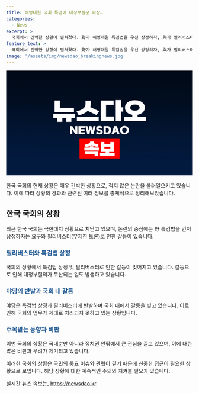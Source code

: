 ```yaml
---
title: 해병대원 국회 특검에 대정부질문 파장…
categories:
  - News
excerpt: >
  국회에서 긴박한 상황이 펼쳐졌다. 野가 해병대원 특검법을 우선 상정하자, 與가 필리버스터에 돌입해 대정부질의가 사실상 무산되었다. 이에 국민의힘은 강력히 반발하며 정세를 비판했고, 국회는 대정부 질문 파행으로 정쟁에 휘말렸다. 오늘 표결될 예정인 해병대원 특검법 처리가 중단될 가능성도 제기되고 있다. 이에 대한 여당과 야당의 격돌은 계속될 전망이다.
feature_text: >
  국회에서 긴박한 상황이 펼쳐졌다. 野가 해병대원 특검법을 우선 상정하자, 與가 필리버스터에 돌입해 대정부질의가 사실상 무산되었다. 이에 국민의힘은 강력히 반발하며 정세를 비판했고, 국회는 대정부 질문 파행으로 정쟁에 휘말렸다. 오늘 표결될 예정인 해병대원 특검법 처리가 중단될 가능성도 제기되고 있다. 이에 대한 여당과 야당의 격돌은 계속될 전망이다.
image: '/assets/img/newsdao_breakingnews.jpg'
---
```


<p><img src="/assets/img/newsdao_breakingnews.jpg" alt="implanttips 속보" /></p>

<p>한국 국회의 현재 상황은 매우 긴박한 상황으로, 적지 않은 논란을 불러일으키고 있습니다. 이에 따라 상황의 경과와 관련된 여러 정보를 총체적으로 정리해보았습니다.</p>

<h2 data-ke-size="size26">한국 국회의 상황</h2>

<p data-ke-size="size16">최근 한국 국회는 극한대치 상황으로 치닫고 있으며, 논란의 중심에는 野 특검법을 먼저 상정하자는 요구와 필리버스터(무제한 토론)로 인한 갈등이 있습니다.</p>

<h3><b><span style="color: #1a5490;">필리버스터와 특검법 상정</span></b></h3>

<p>국회의 상황에서 특검법 상정 및 필리버스터로 인한 갈등이 빚어지고 있습니다. 갈등으로 인해 대정부질의가 무산되는 일도 발생하고 있습니다.</p>

<h3><b><span style="color: #1a5490;">야당의 반발과 국회 내 갈등</span></b></h3>

<p>야당은 특검법 상정과 필리버스터에 반발하며 국회 내에서 갈등을 빚고 있습니다. 이로 인해 국회의 업무가 제대로 처리되지 못하고 있는 상황입니다.</p>

<h3><b><span style="color: #1a5490;">주목받는 동향과 비판</span></b></h3>

<p>이번 국회의 상황은 국내뿐만 아니라 정치권 안팎에서 큰 관심을 끌고 있으며, 이에 대한 많은 비판과 우려가 제기되고 있습니다.</p>

<p>이러한 국회의 상황은 국민의 중요 이슈와 관련이 깊기 때문에 신중한 접근이 필요한 상황으로 보입니다. 해당 상황에 대한 계속적인 주의와 지켜볼 필요가 있습니다.</p>
실시간 뉴스 속보는, <a href="https://newsdao.kr" rel="dofollow">https://newsdao.kr</a>



